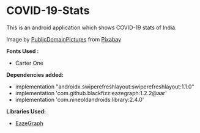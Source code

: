 # COVID-19-Stats
This is an android application which shows COVID-19 stats of India.

Image by <a href="https://pixabay.com/users/PublicDomainPictures-14/?utm_source=link-attribution&amp;utm_medium=referral&amp;utm_campaign=image&amp;utm_content=213708">PublicDomainPictures</a> from <a href="https://pixabay.com/?utm_source=link-attribution&amp;utm_medium=referral&amp;utm_campaign=image&amp;utm_content=213708">Pixabay</a>

**Fonts Used :**
* Carter One

**Dependencies added:**
* implementation "androidx.swiperefreshlayout:swiperefreshlayout:1.1.0"
* implementation 'com.github.blackfizz:eazegraph:1.2.2@aar'
* implementation 'com.nineoldandroids:library:2.4.0'

**Libraries Used:**
* <a href="https://github.com/blackfizz/EazeGraph">EazeGraph</a>

